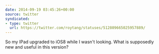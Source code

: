 ```yaml
---
date: 2014-09-19 03:45:26+00:00
source: twitter
syndicated:
- type: twitter
  url: https://twitter.com/roytang/statuses/512809665025957889/
---
```


So my IPad upgraded to iOS8 while I wasn't looking. What is supposedly new and useful in this version?